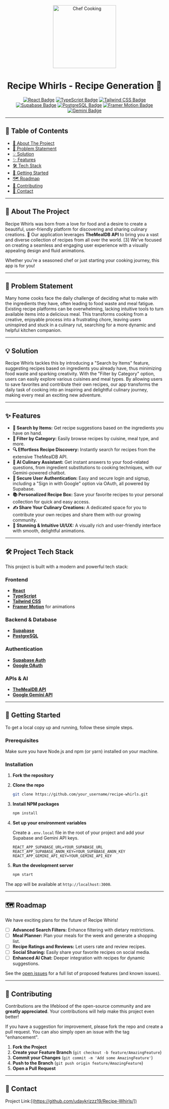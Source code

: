 <div align="center">
  <img src="https://upload.wikimedia.org/wikipedia/commons/a/a6/Foods_-_Idil_Keysan_-_Wikimedia_Giphy_stickers_2019.gif" alt="Chef Cooking" width="200"/>
  <h1><b>Recipe Whirls - Recipe Generation</b> 🍳</h1>
</div>

<div align="center">

[![React Badge](https://img.shields.io/badge/React-61DAFB?style=for-the-badge&logo=react&logoColor=black)](https://reactjs.org/)
[![TypeScript Badge](https://img.shields.io/badge/TypeScript-3178C6?style=for-the-badge&logo=typescript&logoColor=white)](https://www.typescriptlang.org/)
[![Tailwind CSS Badge](https://img.shields.io/badge/Tailwind_CSS-38B2AC?style=for-the-badge&logo=tailwind-css&logoColor=white)](https://tailwindcss.com/)
[![Supabase Badge](https://img.shields.io/badge/Supabase-3FCF8E?style=for-the-badge&logo=supabase&logoColor=white)](https://supabase.io/)
[![PostgreSQL Badge](https://img.shields.io/badge/PostgreSQL-336791?style=for-the-badge&logo=postgresql&logoColor=white)](https://www.postgresql.org/)
[![Framer Motion Badge](https://img.shields.io/badge/Framer_Motion-0055FF?style=for-the-badge&logo=framer&logoColor=white)](https://www.framer.com/motion/)
[![Gemini Badge](https://img.shields.io/badge/Gemini-4285F4?style=for-the-badge&logo=google-gemini&logoColor=white)](https://gemini.google.com/)

</div>

---

## 📖 Table of Contents

*   <a href="#-about-the-project">🧐 About The Project</a>
*   <a href="#-problem-statement">🎯 Problem Statement</a>
*   <a href="#-solution">💡 Solution</a>
*   <a href="#-features">✨ Features</a>
*   <a href="#️-tech-stack">🛠️ Tech Stack</a>
*   <a href="#-getting-started">🚀 Getting Started</a>
*   <a href="#️-roadmap">🗺️ Roadmap</a>
*   <a href="#-contributing">🤝 Contributing</a>
*   <a href="#-contact">📧 Contact</a>

---

## 🧐 About The Project

Recipe Whirls was born from a love for food and a desire to create a beautiful, user-friendly platform for discovering and sharing culinary creations. 🍲 Our application leverages **TheMealDB API** to bring you a vast and diverse collection of recipes from all over the world. [3] We've focused on creating a seamless and engaging user experience with a visually appealing design and fluid animations.

Whether you're a seasoned chef or just starting your cooking journey, this app is for you!

---

## 🎯 Problem Statement

Many home cooks face the daily challenge of deciding what to make with the ingredients they have, often leading to food waste and meal fatigue. Existing recipe platforms can be overwhelming, lacking intuitive tools to turn available items into a delicious meal. This transforms cooking from a creative, enjoyable process into a frustrating chore, leaving users uninspired and stuck in a culinary rut, searching for a more dynamic and helpful kitchen companion.

---

## 💡 Solution

Recipe Whirls tackles this by introducing a "Search by Items" feature, suggesting recipes based on ingredients you already have, thus minimizing food waste and sparking creativity. With the "Filter by Category" option, users can easily explore various cuisines and meal types. By allowing users to save favorites and contribute their own recipes, our app transforms the daily task of cooking into an inspiring and delightful culinary journey, making every meal an exciting new adventure.

---

## ✨ Features

*   **🥑 Search by Items:** Get recipe suggestions based on the ingredients you have on hand.
*   **📂 Filter by Category:** Easily browse recipes by cuisine, meal type, and more.
*   **🔍 Effortless Recipe Discovery:** Instantly search for recipes from the extensive TheMealDB API.
*   **🤖 AI Culinary Assistant:** Get instant answers to your food-related questions, from ingredient substitutions to cooking techniques, with our Gemini-powered chatbot.
*   **🔐 Secure User Authentication:** Easy and secure login and signup, including a "Sign in with Google" option via OAuth, all powered by Supabase.
*   **📚 Personalized Recipe Box:** Save your favorite recipes to your personal collection for quick and easy access.
*   **✍️ Share Your Culinary Creations:** A dedicated space for you to contribute your own recipes and share them with our growing community.
*   **🎨 Stunning & Intuitive UI/UX:** A visually rich and user-friendly interface with smooth, delightful animations.

---

## 🛠️ Project Tech Stack

This project is built with a modern and powerful tech stack:

### Frontend
*   **[React](https://reactjs.org/)**
*   **[TypeScript](https://www.typescriptlang.org/)**
*   **[Tailwind CSS](https://tailwindcss.com/)**
*   **[Framer Motion](https://www.framer.com/motion/)** for animations

### Backend & Database
*   **[Supabase](https://supabase.io/)**
*   **[PostgreSQL](https://www.postgresql.org/)**

### Authentication
*   **[Supabase Auth](https://supabase.com/docs/guides/auth)**
*   **[Google OAuth](https://developers.google.com/identity/protocols/oauth2)**

### APIs & AI
*   **[TheMealDB API](https://www.themealdb.com/api.php)**
*   **[Google Gemini API](https://ai.google.dev/)**

---

## 🚀 Getting Started

To get a local copy up and running, follow these simple steps.

### Prerequisites

Make sure you have Node.js and npm (or yarn) installed on your machine.

### Installation

1.  **Fork the repository**
2.  **Clone the repo**
    ```sh
    git clone https://github.com/your_username/recipe-whirls.git
    ```
3.  **Install NPM packages**
    ```sh
    npm install
    ```
4.  **Set up your environment variables**

    Create a `.env.local` file in the root of your project and add your Supabase and Gemini API keys.

    ```
    REACT_APP_SUPABASE_URL=YOUR_SUPABASE_URL
    REACT_APP_SUPABASE_ANON_KEY=YOUR_SUPABASE_ANON_KEY
    REACT_APP_GEMINI_API_KEY=YOUR_GEMINI_API_KEY
    ```

5.  **Run the development server**
    ```sh
    npm start
    ```

The app will be available at `http://localhost:3000`.

---

## 🗺️ Roadmap

We have exciting plans for the future of Recipe Whirls!

*   [ ] **Advanced Search Filters:** Enhance filtering with dietary restrictions.
*   [ ] **Meal Planner:** Plan your meals for the week and generate a shopping list.
*   [ ] **Recipe Ratings and Reviews:** Let users rate and review recipes.
*   [ ] **Social Sharing:** Easily share your favorite recipes on social media.
*   [ ] **Enhanced AI Chat:** Deeper integration with recipes for dynamic suggestions.

See the [open issues](https://github.com/your_username/recipe-whirls/issues) for a full list of proposed features (and known issues).

---

## 🤝 Contributing

Contributions are the lifeblood of the open-source community and are **greatly appreciated**. Your contributions will help make this project even better!

If you have a suggestion for improvement, please fork the repo and create a pull request. You can also simply open an issue with the tag "enhancement".

1.  **Fork the Project**
2.  **Create your Feature Branch** (`git checkout -b feature/AmazingFeature`)
3.  **Commit your Changes** (`git commit -m 'Add some AmazingFeature'`)
4.  **Push to the Branch** (`git push origin feature/AmazingFeature`)
5.  **Open a Pull Request**

---

## 📧 Contact

Project Link:[([https://github.com/udaykrizzz19/Recipe-Whirls/])](https://github.com/udaykrizzz19/Recipe-Whirls/edit/main/README.md)
